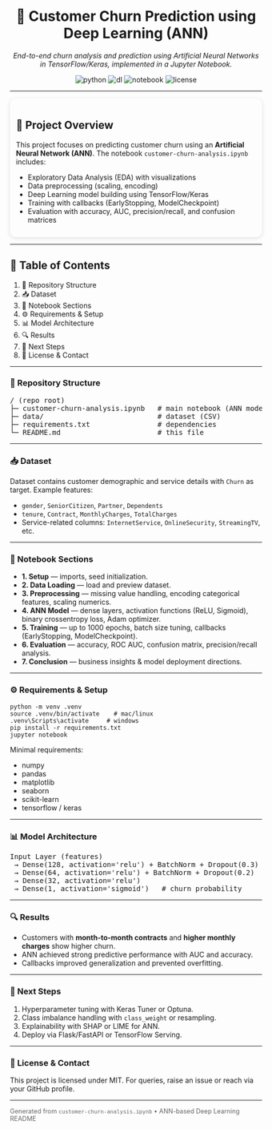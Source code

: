 <div align="center">
  <h1>🤖 Customer Churn Prediction using Deep Learning (ANN)</h1>
  <p><em>End-to-end churn analysis and prediction using Artificial Neural Networks in TensorFlow/Keras, implemented in a Jupyter Notebook.</em></p>
  <div>
    <img src="https://img.shields.io/badge/python-3.8%2B-blue" alt="python"/>
    <img src="https://img.shields.io/badge/deep--learning-Keras%2FTensorFlow-red" alt="dl"/>
    <img src="https://img.shields.io/badge/jupyter-notebook-orange" alt="notebook"/>
    <img src="https://img.shields.io/badge/license-MIT-green" alt="license"/>
  </div>
</div>

<hr/>

<div style="border-radius:12px; padding:12px; box-shadow: 0 2px 8px rgba(0,0,0,0.12);">
  <h2>📌 Project Overview</h2>
  <p>This project focuses on predicting customer churn using an <strong>Artificial Neural Network (ANN)</strong>. The notebook <code>customer-churn-analysis.ipynb</code> includes:</p>
  <ul>
    <li>Exploratory Data Analysis (EDA) with visualizations</li>
    <li>Data preprocessing (scaling, encoding)</li>
    <li>Deep Learning model building using TensorFlow/Keras</li>
    <li>Training with callbacks (EarlyStopping, ModelCheckpoint)</li>
    <li>Evaluation with accuracy, AUC, precision/recall, and confusion matrices</li>
  </ul>
</div>

<hr/>

<h2>📑 Table of Contents</h2>
<ol>
  <li>📁 Repository Structure</li>
  <li>📥 Dataset</li>
  <li>🧭 Notebook Sections</li>
  <li>⚙️ Requirements & Setup</li>
  <li>📊 Model Architecture</li>
  <li>🔍 Results</li>
  <li>🚀 Next Steps</li>
  <li>🧾 License & Contact</li>
</ol>

---

<h3>📁 Repository Structure</h3>
<pre>
/ (repo root)
├─ customer-churn-analysis.ipynb   # main notebook (ANN model)
├─ data/                           # dataset (CSV)
├─ requirements.txt                # dependencies
└─ README.md                       # this file
</pre>

---

<h3>📥 Dataset</h3>
<p>Dataset contains customer demographic and service details with <code>Churn</code> as target. Example features:</p>
<ul>
  <li><code>gender</code>, <code>SeniorCitizen</code>, <code>Partner</code>, <code>Dependents</code></li>
  <li><code>tenure</code>, <code>Contract</code>, <code>MonthlyCharges</code>, <code>TotalCharges</code></li>
  <li>Service-related columns: <code>InternetService</code>, <code>OnlineSecurity</code>, <code>StreamingTV</code>, etc.</li>
</ul>

---

<h3>🧭 Notebook Sections</h3>
<ul>
  <li><strong>1. Setup</strong> — imports, seed initialization.</li>
  <li><strong>2. Data Loading</strong> — load and preview dataset.</li>
  <li><strong>3. Preprocessing</strong> — missing value handling, encoding categorical features, scaling numerics.</li>
  <li><strong>4. ANN Model</strong> — dense layers, activation functions (ReLU, Sigmoid), binary crossentropy loss, Adam optimizer.</li>
  <li><strong>5. Training</strong> — up to 1000 epochs, batch size tuning, callbacks (EarlyStopping, ModelCheckpoint).</li>
  <li><strong>6. Evaluation</strong> — accuracy, ROC AUC, confusion matrix, precision/recall analysis.</li>
  <li><strong>7. Conclusion</strong> — business insights & model deployment directions.</li>
</ul>

---

<h3>⚙️ Requirements & Setup</h3>
<pre><code>python -m venv .venv
source .venv/bin/activate    # mac/linux
.venv\Scripts\activate     # windows
pip install -r requirements.txt
jupyter notebook
</code></pre>

<p>Minimal requirements:</p>
<ul>
  <li>numpy</li>
  <li>pandas</li>
  <li>matplotlib</li>
  <li>seaborn</li>
  <li>scikit-learn</li>
  <li>tensorflow / keras</li>
</ul>

---

<h3>📊 Model Architecture</h3>
<pre>
Input Layer (features)
 → Dense(128, activation='relu') + BatchNorm + Dropout(0.3)
 → Dense(64, activation='relu') + BatchNorm + Dropout(0.2)
 → Dense(32, activation='relu')
 → Dense(1, activation='sigmoid')   # churn probability
</pre>

---

<h3>🔍 Results</h3>
<ul>
  <li>Customers with <strong>month-to-month contracts</strong> and <strong>higher monthly charges</strong> show higher churn.</li>
  <li>ANN achieved strong predictive performance with AUC and accuracy.</li>
  <li>Callbacks improved generalization and prevented overfitting.</li>
</ul>

---

<h3>🚀 Next Steps</h3>
<ol>
  <li>Hyperparameter tuning with Keras Tuner or Optuna.</li>
  <li>Class imbalance handling with <code>class_weight</code> or resampling.</li>
  <li>Explainability with SHAP or LIME for ANN.</li>
  <li>Deploy via Flask/FastAPI or TensorFlow Serving.</li>
</ol>

---

<h3>🧾 License & Contact</h3>
<p>This project is licensed under MIT. For queries, raise an issue or reach via your GitHub profile.</p>

<hr/>
<p style="font-size:0.9em; color: #666;">Generated from <code>customer-churn-analysis.ipynb</code> • ANN-based Deep Learning README</p>
